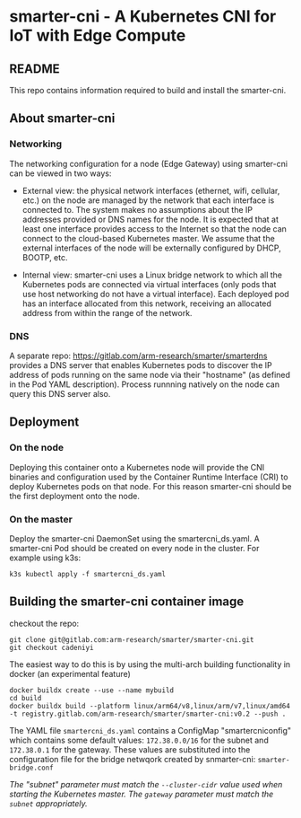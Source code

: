 # smarter-cni - A Kubernetes CNI for IoT with Edge Compute

## README

This repo contains information required to build and install the smarter-cni.


## About smarter-cni
### Networking
The networking configuration for a node (Edge Gateway) using smarter-cni can be viewed in two ways:

* External view: the physical network interfaces (ethernet, wifi, cellular, etc.) on the node are managed by the network that each interface is connected to. The system makes no assumptions about the IP addresses provided or DNS names for the node. It is expected that at least one interface provides access to the Internet so that the node can connect to the cloud-based Kubernetes master. We assume that the external interfaces of the node will be externally configured by DHCP, BOOTP, etc.

* Internal view: smarter-cni uses a Linux bridge network to which all the Kubernetes pods are connected via virtual interfaces (only pods that use host networking do not have a virtual interface). Each deployed pod has an interface allocated from this network, receiving an allocated address from within the range of the network.

### DNS

A separate repo: <https://gitlab.com/arm-research/smarter/smarterdns> provides a DNS server that enables Kubernetes pods to discover the IP address of pods running on the same node via their "hostname" (as defined in the Pod YAML description).
Process runnning natively on the node can query this DNS server also.


## Deployment

### On the node
Deploying this container onto a Kubernetes node will provide the CNI binaries and configuration used by the Container Runtime Interface (CRI) to deploy Kubernetes pods on that node.
For this reason smarter-cni should be the first deployment onto the node.


### On the master

Deploy the smarter-cni DaemonSet using the smartercni_ds.yaml. A smarter-cni Pod should be created on every node in the cluster. For example using k3s:

	k3s kubectl apply -f smartercni_ds.yaml


## Building the smarter-cni container image

checkout the repo: 

    git clone git@gitlab.com:arm-research/smarter/smarter-cni.git
    git checkout cadeniyi


The easiest way to do this is by using the multi-arch building functionality in docker (an experimental feature)

    docker buildx create --use --name mybuild
    cd build
    docker buildx build --platform linux/arm64/v8,linux/arm/v7,linux/amd64 -t registry.gitlab.com/arm-research/smarter/smarter-cni:v0.2 --push .

The YAML file `smartercni_ds.yaml` contains a ConfigMap "smartercniconfig" which contains some default values: `172.38.0.0/16` for the subnet and `172.38.0.1` for the gateway. These values are substituted into the configuration file for the bridge netwqork created by snmarter-cni: `smarter-bridge.conf`

*The "subnet" parameter must match the `--cluster-cidr` value used when starting the Kubernetes master. The `gateway` parameter must match the `subnet` appropriately.*



